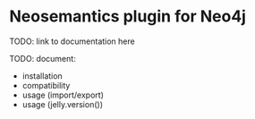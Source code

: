 # Neosemantics plugin for Neo4j

TODO: link to documentation here

TODO: document:

- installation
- compatibility
- usage (import/export)
- usage (jelly.version())
